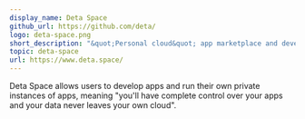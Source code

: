 ```yaml
---
display_name: Deta Space
github_url: https://github.com/deta/
logo: deta-space.png
short_description: "&quot;Personal cloud&quot; app marketplace and development/hosting platform."
topic: deta-space
url: https://www.deta.space/
---
```

Deta Space allows users to develop apps and run their own private instances of apps, meaning "you'll have complete control over your apps and your data never leaves your own cloud".
